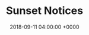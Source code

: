 ---
title: Sunset Notices
weight: 5
publishdate: 2018-09-11 04:00:00 +0000
expirydate: 2030-01-01 04:00:00 +0000
date: 2018-09-11 04:00:00 +0000
images:
- "/uploads/2018/01/OGimage-01-docs-3x.png"
menu:
  docs:
    parent: Other
    weight: 4

---